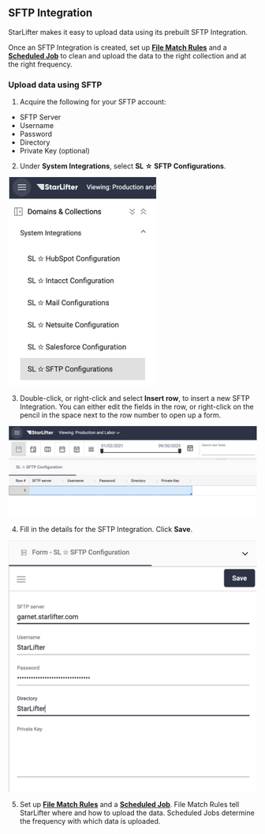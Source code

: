 ## SFTP Integration

StarLifter makes it easy to upload data using its prebuilt SFTP Integration.

Once an SFTP Integration is created, set up [**File Match Rules**](https://docs.starlifter.io/#/how_to/filematchrules) and a [**Scheduled Job**](https://docs.starlifter.io/#/how_to/scheduledintegrations) to clean and upload the data to the right collection and at the right frequency.


### Upload data using SFTP
1. Acquire the following for your SFTP account:
* SFTP Server
* Username
* Password
* Directory
* Private Key (optional)

2. Under **System Integrations**, select **SL ☆ SFTP Configurations**.

<img src="../assets/sftpintegration_matt01.png"  style="width:300px" class="border"></img>

3. Double-click, or right-click and select **Insert row**, to insert a new SFTP Integration. You can either edit the fields in the row, or right-click on the pencil in the space next to the row number to open up a form.

<img src="../assets/sftpintegration_matt02.png"  style="width:800px" class="border"></img>

4. Fill in the details for the SFTP Integration. Click **Save**.

<img src="../assets/sftpintegration_matt03.png"  style="width:600px" class="border"></img>

5. Set up [**File Match Rules**](https://docs.starlifter.io/#/how_to/filematchrules) and a [**Scheduled Job**](https://docs.starlifter.io/#/how_to/scheduledintegrations). File Match Rules tell StarLifter where and how to upload the data. Scheduled Jobs determine the frequency with which data is uploaded.



